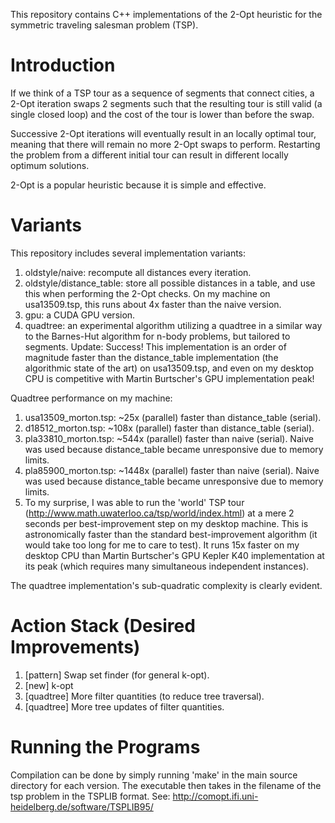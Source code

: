 This repository contains C++ implementations of the 2-Opt heuristic for the symmetric traveling salesman problem (TSP).

# Introduction

If we think of a TSP tour as a sequence of segments that connect cities, a
2-Opt iteration swaps 2 segments such that the resulting tour is still valid
(a single closed loop) and the cost of the tour is lower than before the swap.

Successive 2-Opt iterations will eventually result in an locally optimal tour,
meaning that there will remain no more 2-Opt swaps to perform. Restarting the
problem from a different initial tour can result in different locally optimum
solutions.

2-Opt is a popular heuristic because it is simple and effective.

# Variants

This repository includes several implementation variants:

1. oldstyle/naive: recompute all distances every iteration.
2. oldstyle/distance_table: store all possible distances in a table, and use this when
  performing the 2-Opt checks. On my machine on usa13509.tsp, this runs about
  4x faster than the naive version.
3. gpu: a CUDA GPU version.
4. quadtree: an experimental algorithm utilizing a quadtree in a similar way to
  the Barnes-Hut algorithm for n-body problems, but tailored to segments.
  Update: Success! This implementation is an order of magnitude faster than
  the distance_table implementation (the algorithmic state of the art) on
  usa13509.tsp, and even on my desktop CPU is competitive with Martin
  Burtscher's GPU implementation peak!

Quadtree performance on my machine:

1. usa13509_morton.tsp: ~25x (parallel) faster than distance_table (serial).
2. d18512_morton.tsp: ~108x (parallel) faster than distance_table (serial).
3. pla33810_morton.tsp: ~544x (parallel) faster than naive (serial). Naive was
  used because distance_table became unresponsive due to memory limits.
4. pla85900_morton.tsp: ~1448x (parallel) faster than naive (serial). Naive was
  used because distance_table became unresponsive due to memory limits.
5. To my surprise, I was able to run the 'world' TSP tour
  (http://www.math.uwaterloo.ca/tsp/world/index.html) at a mere 2 seconds per
  best-improvement step on my desktop machine. This is astronomically faster
  than the standard best-improvement algorithm (it would take too long for me
  to care to test). It runs 15x faster on my desktop CPU than Martin
  Burtscher's GPU Kepler K40 implementation at its peak (which requires many
  simultaneous independent instances).

The quadtree implementation's sub-quadratic complexity is clearly evident.

# Action Stack (Desired Improvements)

1. [pattern] Swap set finder (for general k-opt).
2. [new] k-opt
3. [quadtree] More filter quantities (to reduce tree traversal).
4. [quadtree] More tree updates of filter quantities.

# Running the Programs

Compilation can be done by simply running 'make' in the main source directory
for each version. The executable then takes in the filename of the tsp problem
in the TSPLIB format. See:
http://comopt.ifi.uni-heidelberg.de/software/TSPLIB95/
